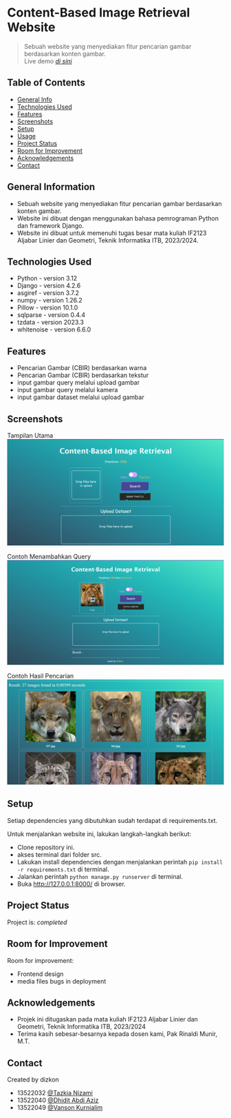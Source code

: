 # Content-Based Image Retrieval Website

> Sebuah website yang menyediakan fitur pencarian gambar berdasarkan konten gambar.  
> Live demo [_di sini_](https://algeo02-22032.vercel.app/)

## Table of Contents

- [General Info](#general-information)
- [Technologies Used](#technologies-used)
- [Features](#features)
- [Screenshots](#screenshots)
- [Setup](#setup)
- [Usage](#usage)
- [Project Status](#project-status)
- [Room for Improvement](#room-for-improvement)
- [Acknowledgements](#acknowledgements)
- [Contact](#contact)
<!-- * [License](#license) -->

## General Information

- Sebuah website yang menyediakan fitur pencarian gambar berdasarkan konten gambar.
- Website ini dibuat dengan menggunakan bahasa pemrograman Python dan framework Django.
- Website ini dibuat untuk memenuhi tugas besar mata kuliah IF2123 Aljabar Linier dan Geometri, Teknik Informatika ITB, 2023/2024.

## Technologies Used

- Python - version 3.12
- Django - version 4.2.6
- asgiref - version 3.7.2
- numpy - version 1.26.2
- Pillow - version 10.1.0
- sqlparse - version 0.4.4
- tzdata - version 2023.3
- whitenoise - version 6.6.0

## Features

- Pencarian Gambar (CBIR) berdasarkan warna
- Pencarian Gambar (CBIR) berdasarkan tekstur
- input gambar query melalui upload gambar
- input gambar query melalui kamera
- input gambar dataset melalui upload gambar

## Screenshots

Tampilan Utama
![Main Page](./img/tampilan-utama.png)

Contoh Menambahkan Query
![Query Testing](./img/test-query-1.png)

Contoh Hasil Pencarian
![Result Testing](./img/test-result-1.png)

<!-- If you have screenshots you'd like to share, include them here. -->

## Setup

Setiap dependencies yang dibutuhkan sudah terdapat di requirements.txt.

Untuk menjalankan website ini, lakukan langkah-langkah berikut:

- Clone repository ini.
- akses terminal dari folder src.
- Lakukan install dependencies dengan menjalankan perintah `pip install -r requirements.txt` di terminal.
- Jalankan perintah `python manage.py runserver` di terminal.
- Buka http://127.0.0.1:8000/ di browser.

## Project Status

Project is: _completed_

## Room for Improvement

Room for improvement:

- Frontend design
- media files bugs in deployment

## Acknowledgements

- Projek ini ditugaskan pada mata kuliah IF2123 Aljabar Linier dan Geometri, Teknik Informatika ITB, 2023/2024
- Terima kasih sebesar-besarnya kepada dosen kami, Pak Rinaldi Munir, M.T.

## Contact

Created by dizkon

- 13522032 [@Tazkia Nizami](https://github.com/TazakiN)
- 13522040 [@Dhidit Abdi Aziz](https://github.com/dhiabziz)
- 13522049 [@Vanson Kurnialim](https://github.com/VansonK)
